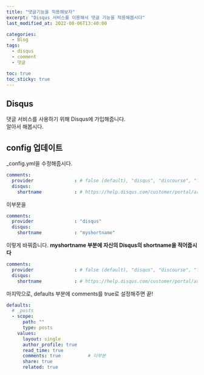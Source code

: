 ```yaml
---
title: "댓글기능을 적용해보자"
excerpt: "Disqus 서비스를 이용해서 댓글 기능을 적용해봅시다"
last_modified_at: 2022-08-06T13:40:00

categories:
  - Blog
tags:
  - disqus
  - comment
  - 댓글

toc: true
toc_sticky: true
---
```


## Disqus
댓글 서비스를 사용하기 위해 Disqus에 가입해줍니다.  
알아서 해봅시다.  

## config 업데이트
_config.yml을 수정해줍시다.  

```yml
comments:
  provider               : # false (default), "disqus", "discourse", "facebook", "staticman", "staticman_v2", "utterances", "giscus", "custom"
  disqus:
    shortname            : # https://help.disqus.com/customer/portal/articles/466208-what-s-a-shortname-
```
이부분을  

```yml
comments:
  provider               : "disqus"
  disqus:
    shortname            : "myshortname"
```
이렇게 바꿔줍니다.
**myshortname 부분에 자신의 Disqus의 shortname을 적어줍시다**

```yml
comments:
  provider               : # false (default), "disqus", "discourse", "facebook", "staticman", "staticman_v2", "utterances", "giscus", "custom"
  disqus:
    shortname            : # https://help.disqus.com/customer/portal/articles/466208-what-s-a-shortname-
```

마지막으로, defaults 부분에 comments를 true로 설정해주면 끝!  
```yml
defaults:
  # _posts
  - scope:
      path: ""
      type: posts
    values:
      layout: single
      author_profile: true
      read_time: true
      comments: true          # 이부분
      share: true
      related: true
```

